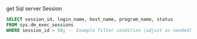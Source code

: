 


get Sql server Session  

```sql 
SELECT session_id, login_name, host_name, program_name, status
FROM sys.dm_exec_sessions
WHERE session_id > 50; -- Example filter condition (adjust as needed)

```


